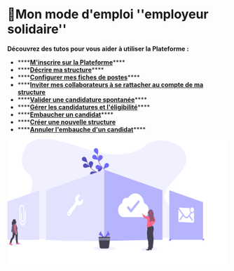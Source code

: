 # 📙Mon mode d'emploi ''employeur solidaire''

**Découvrez des tutos pour vous aider à utiliser la Plateforme :**

* \*\*\*\*[**M'inscrire sur la Plateforme**](inscription-employeur.md)\*\*\*\*
* \*\*\*\*[**Décrire ma structure**](description-structure.md)\*\*\*\*
* \*\*\*\*[**Configurer mes fiches de postes**](gerer-les-fiches-de-poste.md)\*\*\*\*
* \*\*\*\*[**Inviter mes collaborateurs à se rattacher au compte de ma structure**](invitation-collaborateurs.md)
* \*\*\*\*[**Valider une candidature spontanée**](valider-une-candidature-spontanee.md)\*\*\*\*
* \*\*\*\*[**Gérer les candidatures et l'éligibilité**](gerer-les-candidatures-et-leligibilite.md)\*\*\*\*
* \*\*\*\*[**Embaucher un candidat**](embaucher-un-candidat.md)\*\*\*\*
* \*\*\*\*[**Créer une nouvelle structure**](creer-une-nouvelle-structure.md)
* \*\*\*\*[**Annuler l'embauche d'un candidat**](https://doc.inclusion.beta.gouv.fr/mon-monde-demploi-employeur-solidaire/annuler-lembauche-dun-candidat)\*\*\*\*

![](../.gitbook/assets/capture-de-cran-2020-06-26-a-20.15.23.png)

